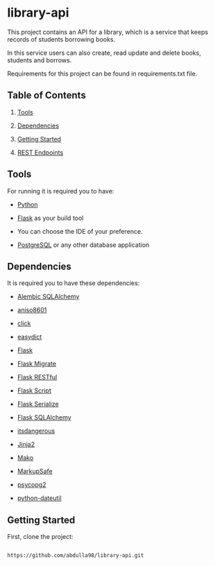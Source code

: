 # library-api
This project contains an API for a library, which is a service that keeps records of students borrowing books.

In this service users can also create, read update and delete books, students and borrows.

Requirements for this project can be found in requirements.txt file.

## Table of Contents

1. [Tools](#tools)

1. [Dependencies](#dependencies)

1. [Getting Started](#getting-started)

1. [REST Endpoints](#rest-endpoints)

## Tools

For running it is required you to have:

* [Python](https://www.python.org/)

* [Flask](https://flask.palletsprojects.com/en/1.1.x/) as your build tool

* You can choose the IDE of your preference.

* [PostgreSQL](https://www.postgresql.org/) or any other database application

## Dependencies

It is required you to have these dependencies:

* [Alembic SQLAlchemy](https://alembic.sqlalchemy.org/en/latest/)

* [aniso8601](https://pypi.org/project/aniso8601/)

* [click](https://click.palletsprojects.com/en/7.x/)

* [easydict](https://pypi.org/project/easydict/)

* [Flask](https://flask.palletsprojects.com/en/1.1.x/)

* [Flask Migrate](https://pypi.org/project/Flask-Migrate/)

* [Flask RESTful](https://flask-restful.readthedocs.io/en/latest/)

* [Flask Script](https://flask-script.readthedocs.io/en/latest/)

* [Flask Serialize](https://pypi.org/project/flask-serialize/)

* [Flask SQLAlchemy](https://pypi.org/project/Flask-SQLAlchemy/)

* [itsdangerous](https://pypi.org/project/itsdangerous/)

* [Jinja2](https://jinja.palletsprojects.com/en/2.11.x/)

* [Mako](https://pypi.org/project/Mako/)

* [MarkupSafe](https://pypi.org/project/MarkupSafe/)

* [psycopg2](https://pypi.org/project/psycopg2/)

* [python-dateutil](https://pypi.org/project/python-dateutil/)

## Getting Started

First, clone the project:

```bash

https://github.com/abdulla98/library-api.git

```


